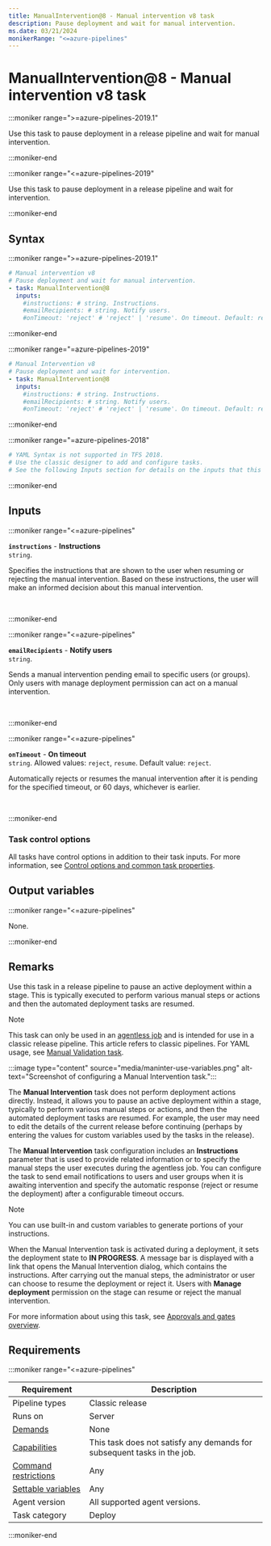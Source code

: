 ```yaml
---
title: ManualIntervention@8 - Manual intervention v8 task
description: Pause deployment and wait for manual intervention.
ms.date: 03/21/2024
monikerRange: "<=azure-pipelines"
---
```


# ManualIntervention@8 - Manual intervention v8 task

<!-- :::description::: -->
:::moniker range=">=azure-pipelines-2019.1"

<!-- :::editable-content name="description"::: -->
Use this task to pause deployment in a release pipeline and wait for manual intervention.
<!-- :::editable-content-end::: -->

:::moniker-end

:::moniker range="<=azure-pipelines-2019"

<!-- :::editable-content name="description"::: -->
Use this task to pause deployment in a release pipeline and wait for intervention.
<!-- :::editable-content-end::: -->

:::moniker-end
<!-- :::description-end::: -->

<!-- :::syntax::: -->
## Syntax

:::moniker range=">=azure-pipelines-2019.1"

```yaml
# Manual intervention v8
# Pause deployment and wait for manual intervention.
- task: ManualIntervention@8
  inputs:
    #instructions: # string. Instructions. 
    #emailRecipients: # string. Notify users. 
    #onTimeout: 'reject' # 'reject' | 'resume'. On timeout. Default: reject.
```

:::moniker-end

:::moniker range="=azure-pipelines-2019"

```yaml
# Manual Intervention v8
# Pause deployment and wait for intervention.
- task: ManualIntervention@8
  inputs:
    #instructions: # string. Instructions. 
    #emailRecipients: # string. Notify users. 
    #onTimeout: 'reject' # 'reject' | 'resume'. On timeout. Default: reject.
```

:::moniker-end

:::moniker range="=azure-pipelines-2018"

```yaml
# YAML Syntax is not supported in TFS 2018.
# Use the classic designer to add and configure tasks.
# See the following Inputs section for details on the inputs that this task supports.
```

:::moniker-end
<!-- :::syntax-end::: -->

<!-- :::inputs::: -->
## Inputs

<!-- :::item name="instructions"::: -->
:::moniker range="<=azure-pipelines"

**`instructions`** - **Instructions**<br>
`string`.<br>
<!-- :::editable-content name="helpMarkDown"::: -->
Specifies the instructions that are shown to the user when resuming or rejecting the manual intervention. Based on these instructions, the user will make an informed decision about this manual intervention.
<!-- :::editable-content-end::: -->
<br>

:::moniker-end
<!-- :::item-end::: -->
<!-- :::item name="emailRecipients"::: -->
:::moniker range="<=azure-pipelines"

**`emailRecipients`** - **Notify users**<br>
`string`.<br>
<!-- :::editable-content name="helpMarkDown"::: -->
Sends a manual intervention pending email to specific users (or groups). Only users with manage deployment permission can act on a manual intervention.
<!-- :::editable-content-end::: -->
<br>

:::moniker-end
<!-- :::item-end::: -->
<!-- :::item name="onTimeout"::: -->
:::moniker range="<=azure-pipelines"

**`onTimeout`** - **On timeout**<br>
`string`. Allowed values: `reject`, `resume`. Default value: `reject`.<br>
<!-- :::editable-content name="helpMarkDown"::: -->
Automatically rejects or resumes the manual intervention after it is pending for the specified timeout, or 60 days, whichever is earlier.
<!-- :::editable-content-end::: -->
<br>

:::moniker-end
<!-- :::item-end::: -->

### Task control options

All tasks have control options in addition to their task inputs. For more information, see [Control options and common task properties](/azure/devops/pipelines/yaml-schema/steps-task#common-task-properties).
<!-- :::inputs-end::: -->

<!-- :::outputVariables::: -->
## Output variables

:::moniker range="<=azure-pipelines"

None.

:::moniker-end
<!-- :::outputVariables-end::: -->

<!-- :::remarks::: -->
<!-- :::editable-content name="remarks"::: -->
## Remarks

Use this task in a release pipeline to pause an active deployment within a stage. This is typically executed to perform various manual steps or actions and then the automated deployment tasks are resumed.

> [!NOTE]
> This task can only be used in an [agentless job](/azure/devops/pipelines/process/phases#server-jobs) and is intended for use in a classic release pipeline. This article refers to classic pipelines. For YAML usage, see [Manual Validation task](manual-validation-v0.md).

:::image type="content" source="media/maninter-use-variables.png" alt-text="Screenshot of configuring a Manual Intervention task.":::

The **Manual Intervention** task does not perform deployment actions directly. Instead, it allows you to pause an active deployment within a stage, typically to perform various manual steps or actions, and then the automated deployment tasks are resumed. For example, the user may
need to edit the details of the current release before continuing (perhaps by entering the values for custom variables used by the tasks in the release).

The **Manual Intervention** task configuration includes an **Instructions** parameter that is used to provide related information or to specify the manual steps the user executes during the agentless job. You can configure the task to send email notifications to users and user groups when it is awaiting intervention and specify the automatic response (reject or resume the deployment) after a configurable timeout occurs.

> [!NOTE]
> You can use built-in and custom variables to generate portions of your instructions.

When the Manual Intervention task is activated during a deployment, it sets the deployment state to **IN PROGRESS**. A message bar is displayed with a link that opens the Manual Intervention dialog, which contains the instructions. After carrying out the manual steps, the administrator or user can choose to resume the deployment or reject it. Users with **Manage deployment** permission on the stage can resume or reject the manual intervention.

For more information about using this task, see [Approvals and gates overview](/azure/devops/pipelines/release/approvals/).
<!-- :::editable-content-end::: -->
<!-- :::remarks-end::: -->

<!-- :::examples::: -->
<!-- :::editable-content name="examples"::: -->
<!-- :::editable-content-end::: -->
<!-- :::examples-end::: -->

<!-- :::properties::: -->
## Requirements

:::moniker range="<=azure-pipelines"

| Requirement | Description |
|-------------|-------------|
| Pipeline types | Classic release |
| Runs on | Server |
| [Demands](/azure/devops/pipelines/process/demands) | None |
| [Capabilities](/azure/devops/pipelines/agents/agents#capabilities) | This task does not satisfy any demands for subsequent tasks in the job. |
| [Command restrictions](/azure/devops/pipelines/security/templates#agent-logging-command-restrictions) | Any |
| [Settable variables](/azure/devops/pipelines/security/templates#agent-logging-command-restrictions) | Any |
| Agent version | All supported agent versions. |
| Task category | Deploy |

:::moniker-end
<!-- :::properties-end::: -->

<!-- :::see-also::: -->
<!-- :::editable-content name="seeAlso"::: -->
<!-- :::editable-content-end::: -->
<!-- :::see-also-end::: -->
